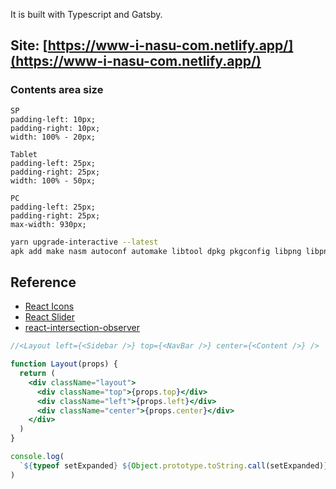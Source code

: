It is built with Typescript and Gatsby.

## Site: [https://www-i-nasu-com.netlify.app/](https://www-i-nasu-com.netlify.app/)

### Contents area size

```
SP
padding-left: 10px;
padding-right: 10px;
width: 100% - 20px;

Tablet
padding-left: 25px;
padding-right: 25px;
width: 100% - 50px;

PC
padding-left: 25px;
padding-right: 25px;
max-width: 930px;
```

```bash
yarn upgrade-interactive --latest
apk add make nasm autoconf automake libtool dpkg pkgconfig libpng libpng-dev g++
```

## Reference

- [React Icons](https://react-icons.github.io/react-icons/search)
- [React Slider](https://github.com/react-component/slider/)
- [react\-intersection\-observer](https://github.com/thebuilder/react-intersection-observer#readme)

```jsx
//<Layout left={<Sidebar />} top={<NavBar />} center={<Content />} />

function Layout(props) {
  return (
    <div className="layout">
      <div className="top">{props.top}</div>
      <div className="left">{props.left}</div>
      <div className="center">{props.center}</div>
    </div>
  )
}

console.log(
  `${typeof setExpanded} ${Object.prototype.toString.call(setExpanded)}`
)
```
